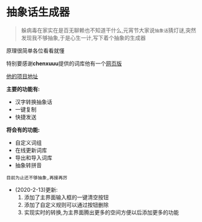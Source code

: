 # 抽象话生成器

> 躲病毒在家实在是百无聊赖也不知道干什么,元宵节大家说`抽象话`猜灯谜,突然发现我不够抽象,于是心生一计,写下着个抽象的生成器

原理很简单各位看看就懂

特别要感谢**chenxuuu**提供的词库他有一个[网页版](https://cxh.papapoi.com)

[他的项目地址](https://github.com/chenxuuu/chouxianghua)

**主要的功能有:**

- 汉字转换抽象话
- 一键复制
- 快捷发送

**将会有的功能:**

- 自定义词组
- 在线更新词库
- 导出和导入词库
- 抽象转拼音


`目前为止还不够抽象,再接再厉`

- (2020-2-13)更新:
   1) 添加了主界面输入框的一键清空按钮
   2) 添加了自定义规则可以通过按钮删除
   3) 实现实时的转换,为主界面腾出更多的空间方便以后添加更多的功能
